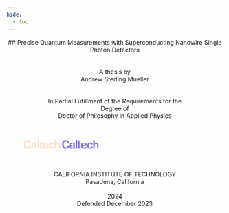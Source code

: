 ```yaml
---
hide:
  - toc
---
```


<div align="center" markdown>
##  Precise Quantum Measurements with Superconducting Nanowire Single Photon Detectors
</div>

<br>
<br>


<!-- centered div -->
<div align="center">
    A thesis by<br>
    Andrew Sterling Mueller
</div>
<br>
<br>
<div align="center">
    In Partial Fufillment of the Requirements for the<br>
    Degree of<br> 
    Doctor of Philosophy in Applied Physics
</div>

<br>
<br>
<figure>
<img  alt="caltech_logo" src="caltech_light_alpha.svg#only-light" style="margin-left: auto; margin-right: auto; width: 20%; opacity: 0.5"/>
<img  alt="caltech_logo" src="caltech_dark.svg#only-dark" style="margin-left: auto; margin-right: auto; width: 20%"/>
</figure>
<br>
<br>
<div align="center">
CALIFORNIA INSTITUTE OF TECHNOLOGY<br>
Pasadena, California
</div>
<br>
<div align="center">
2024<br>
Defended December 2023
</div>